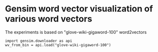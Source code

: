 # Gensim word vector visualization of various word vectors

The experiments is based on "glove-wiki-gigaword-100" word2vectors

```
import gensim.downloader as api
wv_from_bin = api.load("glove-wiki-gigaword-100")
```

